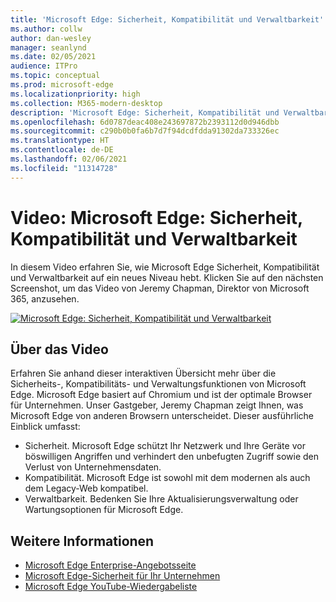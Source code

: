 ```yaml
---
title: 'Microsoft Edge: Sicherheit, Kompatibilität und Verwaltbarkeit'
ms.author: collw
author: dan-wesley
manager: seanlynd
ms.date: 02/05/2021
audience: ITPro
ms.topic: conceptual
ms.prod: microsoft-edge
ms.localizationpriority: high
ms.collection: M365-modern-desktop
description: 'Microsoft Edge: Sicherheit, Kompatibilität und Verwaltbarkeit'
ms.openlocfilehash: 6d0787deac408e243697872b2393112d0d946dbb
ms.sourcegitcommit: c290b0b0fa6b7d7f94dcdfdda91302da733326ec
ms.translationtype: HT
ms.contentlocale: de-DE
ms.lasthandoff: 02/06/2021
ms.locfileid: "11314728"
---
```

# Video: Microsoft Edge: Sicherheit, Kompatibilität und Verwaltbarkeit

In diesem Video erfahren Sie, wie Microsoft Edge Sicherheit, Kompatibilität und Verwaltbarkeit auf ein neues Niveau hebt. Klicken Sie auf den nächsten Screenshot, um das Video von Jeremy Chapman, Direktor von Microsoft 365, anzusehen.

[![Microsoft Edge: Sicherheit, Kompatibilität und Verwaltbarkeit](media/microsoft-edge-video-security-compatibility-manageability/0.png)](http://www.youtube.com/watch?v=uMmh_gNaM4I "Microsoft Edge security, compatibility, and manageability")

## Über das Video

Erfahren Sie anhand dieser interaktiven Übersicht mehr über die Sicherheits-, Kompatibilitäts- und Verwaltungsfunktionen von Microsoft Edge. Microsoft Edge basiert auf Chromium und ist der optimale Browser für Unternehmen. Unser Gastgeber, Jeremy Chapman zeigt Ihnen, was Microsoft Edge von anderen Browsern unterscheidet. Dieser ausführliche Einblick umfasst:

- Sicherheit. Microsoft Edge schützt Ihr Netzwerk und Ihre Geräte vor böswilligen Angriffen und verhindert den unbefugten Zugriff sowie den Verlust von Unternehmensdaten.
- Kompatibilität. Microsoft Edge ist sowohl mit dem modernen als auch dem Legacy-Web kompatibel.
- Verwaltbarkeit. Bedenken Sie Ihre Aktualisierungsverwaltung oder Wartungsoptionen für Microsoft Edge.

## Weitere Informationen

- [Microsoft Edge Enterprise-Angebotsseite](https://aka.ms/EdgeEnterprise)
- [Microsoft Edge-Sicherheit für Ihr Unternehmen](ms-edge-security-for-business.md)
- [Microsoft Edge YouTube-Wiedergabeliste](https://www.youtube.com/playlist?list=PLXtHYVsvn_b-uXh1tMeYpT-0iD8tD3tFy)